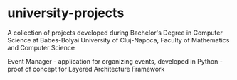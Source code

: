 # university-projects
A collection of projects developed during Bachelor's Degree in Computer Science at Babes-Bolyai University of Cluj-Napoca, Faculty of Mathematics and Computer Science

Event Manager - application for organizing events, developed in Python
              - proof of concept for Layered Architecture Framework

